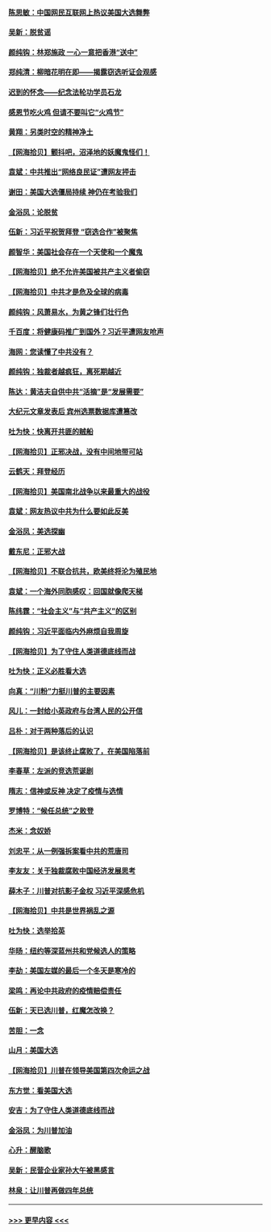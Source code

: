 #### [陈思敏：中国网民互联网上热议美国大选舞弊](../pages/nsc993/n12582845.md?t=11291902) 
#### [吴新：脱贫谣](../pages/nsc993/n12580839.md?t=11291902) 
#### [颜纯钩：林郑施政 一心一意把香港“送中”](../pages/nsc993/n12580805.md?t=11291902) 
#### [郑纯清：柳暗花明在即——揭露窃选听证会观感](../pages/nsc993/n12580795.md?t=11291902) 
#### [迟到的怀念——纪念法轮功学员石龙](../pages/nsc993/n12580245.md?t=11291902) 
#### [感恩节吃火鸡  但请不要叫它“火鸡节”](../pages/nsc993/n12580252.md?t=11291902) 
#### [黄翔：另类时空的精神净土](../pages/nsc993/n12578638.md?t=11291902) 
#### [【网海拾贝】颤抖吧，沼泽地的妖魔鬼怪们！](../pages/nsc993/n12578552.md?t=11291902) 
#### [袁斌：中共推出“网络良民证”遭网友抨击](../pages/nsc993/n12578511.md?t=11291902) 
#### [谢田：美国大选僵局持续 神仍在考验我们](../pages/nsc993/n12577432.md?t=11291902) 
#### [金浴凤：论脱贫](../pages/nsc993/n12576386.md?t=11291902) 
#### [伍新：习近平祝贺拜登 “窃选合作”被聚焦](../pages/nsc993/n12576358.md?t=11291902) 
#### [颜智华：美国社会存在一个天使和一个魔鬼](../pages/nsc993/n12574299.md?t=11291902) 
#### [【网海拾贝】绝不允许美国被共产主义者偷窃](../pages/nsc993/n12573396.md?t=11291902) 
#### [【网海拾贝】中共才是危及全球的病毒](../pages/nsc993/n12571204.md?t=11291902) 
#### [颜纯钩：风萧易水，为黄之锋们壮行色](../pages/nsc993/n12571487.md?t=11291902) 
#### [千百度：将健康码推广到国外？习近平遭网友呛声](../pages/nsc993/n12570808.md?t=11291902) 
#### [海网：您读懂了中共没有？](../pages/nsc993/n12570487.md?t=11291902) 
#### [颜纯钩：独裁者越疯狂，离死期越近](../pages/nsc993/n12569055.md?t=11291902) 
#### [陈达：黄洁夫自供中共“活摘”是“发展需要”](../pages/nsc993/n12568541.md?t=11291902) 
#### [大纪元文章发表后 宾州选票数据库遭篡改](../pages/nsc993/n12568105.md?t=11291902) 
#### [吐为快：快离开共匪的贼船](../pages/nsc993/n12568462.md?t=11291902) 
#### [【网海拾贝】正邪决战，没有中间地带可站](../pages/nsc993/n12568439.md?t=11291902) 
#### [云鹤天：拜登经历](../pages/nsc993/n12567294.md?t=11291902) 
#### [【网海拾贝】美国南北战争以来最重大的战役](../pages/nsc993/n12567247.md?t=11291902) 
#### [袁斌：网友热议中共为什么要如此反美](../pages/nsc993/n12567162.md?t=11291902) 
#### [金浴凤：美选探幽](../pages/nsc993/n12567147.md?t=11291902) 
#### [戴东尼：正邪大战](../pages/nsc993/n12567033.md?t=11291902) 
#### [【网海拾贝】不联合抗共，欧美终将沦为殖民地](../pages/nsc993/n12565068.md?t=11291902) 
#### [袁斌：一个海外同胞感叹：回国就像爬天梯](../pages/nsc993/n12564986.md?t=11291902) 
#### [陈纬霆：“社会主义”与“共产主义”的区别](../pages/nsc993/n12562417.md?t=11291902) 
#### [颜纯钩：习近平面临内外麻烦自我周旋](../pages/nsc993/n12563356.md?t=11291902) 
#### [【网海拾贝】为了守住人类道德底线而战](../pages/nsc993/n12562542.md?t=11291902) 
#### [吐为快：正义必胜看大选](../pages/nsc993/n12561967.md?t=11291902) 
#### [向真：“川粉”力挺川普的主要因素](../pages/nsc993/n12560774.md?t=11291902) 
#### [风儿：一封给小英政府与台湾人民的公开信](../pages/nsc993/n12560581.md?t=11291902) 
#### [吕朴：对于两种落后的认识](../pages/nsc993/n12560492.md?t=11291902) 
#### [【网海拾贝】是该终止腐败了，在美国陷落前](../pages/nsc993/n12559936.md?t=11291902) 
#### [李春草：左派的竞选荒诞剧](../pages/nsc993/n12558380.md?t=11291902) 
#### [隋志：信神或反神 决定了疫情与选情](../pages/nsc993/n12558255.md?t=11291902) 
#### [罗博特：“候任总统”之败登](../pages/nsc993/n12558189.md?t=11291902) 
#### [杰米：念奴娇](../pages/nsc993/n12558174.md?t=11291902) 
#### [刘忠平：从一例强拆案看中共的荒唐司](../pages/nsc993/n12558036.md?t=11291902) 
#### [李友友：关于独裁腐败中国经济发展思考](../pages/nsc993/n12558004.md?t=11291902) 
#### [薛木子：川普对抗影子金权 习近平深感危机](../pages/nsc993/n12557342.md?t=11291902) 
#### [【网海拾贝】中共是世界祸乱之源](../pages/nsc993/n12555353.md?t=11291902) 
#### [吐为快：选举拾英](../pages/nsc993/n12555041.md?t=11291902) 
#### [华旸：纽约等深蓝州共和党候选人的策略](../pages/nsc993/n12554309.md?t=11291902) 
#### [李劼：美国左媒的最后一个冬天是寒冷的](../pages/nsc993/n12552947.md?t=11291902) 
#### [梁鸣：再论中共政府的疫情赔偿责任](../pages/nsc993/n12553012.md?t=11291902) 
#### [伍新：天已选川普，红魔怎改换？](../pages/nsc993/n12552970.md?t=11291902) 
#### [苦胆：一念](../pages/nsc993/n12552957.md?t=11291902) 
#### [山月：美国大选](../pages/nsc993/n12552446.md?t=11291902) 
#### [【网海拾贝】川普在领导美国第四次命运之战](../pages/nsc993/n12551973.md?t=11291902) 
#### [东方觉：看美国大选](../pages/nsc993/n12551647.md?t=11291902) 
#### [安吉：为了守住人类道德底线而战](../pages/nsc993/n12551111.md?t=11291902) 
#### [金浴凤：为川普加油](../pages/nsc993/n12551085.md?t=11291902) 
#### [心升：醒脑歌](../pages/nsc993/n12550984.md?t=11291902) 
#### [吴新：民营企业家孙大午被黑感言](../pages/nsc993/n12550656.md?t=11291902) 
#### [林泉：让川普再做四年总统](../pages/nsc993/n12550640.md?t=11291902) 

----
#### [ >>> 更早内容 <<< ](../indexes/nsc993-earlier.md)
